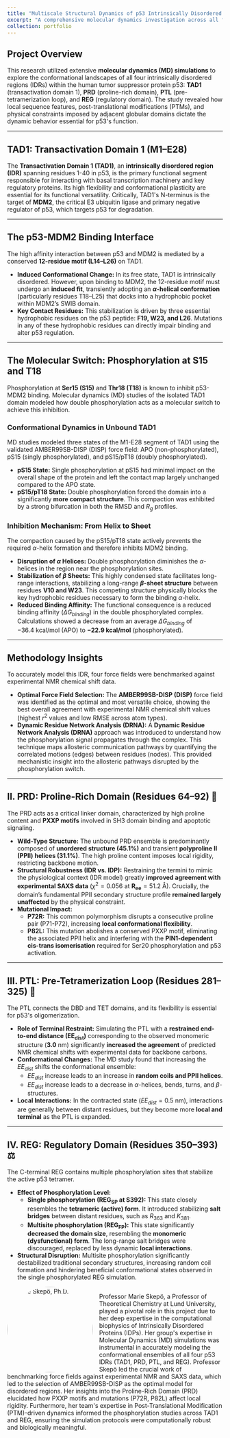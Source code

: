 ```yaml
---
title: "Multiscale Structural Dynamics of p53 Intrinsically Disordered Regions (IDRs)"
excerpt: "A comprehensive molecular dynamics investigation across all four p53 IDRs (TAD1, PRD, PTL, REG) to elucidate how local sequence features, post-translational modifications, and domain context govern the protein's conformational landscape, allostery, and critical regulatory functions. <br/>"
collection: portfolio
---
```


## Project Overview

This research utilized extensive **molecular dynamics (MD) simulations** to explore the conformational landscapes of all four intrinsically disordered regions (IDRs) within the human tumor suppressor protein p53: **TAD1** (transactivation domain 1), **PRD** (proline-rich domain), **PTL** (pre-tetramerization loop), and **REG** (regulatory domain). The study revealed how local sequence features, post-translational modifications (PTMs), and physical constraints imposed by adjacent globular domains dictate the dynamic behavior essential for p53's function.

---

## TAD1: Transactivation Domain 1 (M1–E28)

The **Transactivation Domain 1 (TAD1)**, an **intrinsically disordered region (IDR)** spanning residues 1-40 in p53, is the primary functional segment responsible for interacting with basal transcription machinery and key regulatory proteins. Its high flexibility and conformational plasticity are essential for its functional versatility. Critically, TAD1's N-terminus is the target of **MDM2**, the critical E3 ubiquitin ligase and primary negative regulator of p53, which targets p53 for degradation.

---

## The p53-MDM2 Binding Interface

The high affinity interaction between p53 and MDM2 is mediated by a conserved **12-residue motif (L14–L26)** on TAD1.

* **Induced Conformational Change:** In its free state, TAD1 is intrinsically disordered. However, upon binding to MDM2, the 12-residue motif must undergo an **induced fit**, transiently adopting an **$\alpha$-helical conformation** (particularly residues T18–L25) that docks into a hydrophobic pocket within MDM2’s SWIB domain.
* **Key Contact Residues:** This stabilization is driven by three essential hydrophobic residues on the p53 peptide: **F19, W23, and L26**. Mutations in any of these hydrophobic residues can directly impair binding and alter p53 regulation.

---

## The Molecular Switch: Phosphorylation at S15 and T18

Phosphorylation at **Ser15 (S15)** and **Thr18 (T18)** is known to inhibit p53-MDM2 binding. Molecular dynamics (MD) studies of the isolated TAD1 domain modeled how double phosphorylation acts as a molecular switch to achieve this inhibition.

### Conformational Dynamics in Unbound TAD1

MD studies modeled three states of the M1-E28 segment of TAD1 using the validated AMBER99SB-DISP (DISP) force field: APO (non-phosphorylated), pS15 (singly phosphorylated), and pS15/pT18 (doubly phosphorylated).

* **pS15 State:** Single phosphorylation at pS15 had minimal impact on the overall shape of the protein and left the contact map largely unchanged compared to the APO state.
* **pS15/pT18 State:** Double phosphorylation forced the domain into a significantly **more compact structure**. This compaction was exhibited by a strong bifurcation in both the RMSD and $R_g$ profiles.

### Inhibition Mechanism: From Helix to Sheet

The compaction caused by the pS15/pT18 state actively prevents the required $\alpha$-helix formation and therefore inhibits MDM2 binding.

* **Disruption of $\alpha$ Helices:** Double phosphorylation diminishes the $\alpha$-helices in the region near the phosphorylation sites.
* **Stabilization of $\beta$ Sheets:** This highly condensed state facilitates long-range interactions, stabilizing a long-range **$\beta$-sheet structure** between residues **V10 and W23**. This competing structure physically blocks the key hydrophobic residues necessary to form the binding $\alpha$-helix.
* **Reduced Binding Affinity:** The functional consequence is a reduced binding affinity ($\Delta G_{binding}$) in the double phosphorylated complex. Calculations showed a decrease from an average $\Delta G_{binding}$ of $-36.4\ \text{kcal}/\text{mol}$ (APO) to **$-22.9\ \text{kcal}/\text{mol}$** (phosphorylated).

---

## Methodology Insights

To accurately model this IDR, four force fields were benchmarked against experimental NMR chemical shift data.

* **Optimal Force Field Selection:** The **AMBER99SB-DISP (DISP)** force field was identified as the optimal and most versatile choice, showing the best overall agreement with experimental NMR chemical shift values (highest $r^2$ values and low RMSE across atom types).
* **Dynamic Residue Network Analysis (DRNA):** A **Dynamic Residue Network Analysis (DRNA)** approach was introduced to understand how the phosphorylation signal propagates through the complex. This technique maps allosteric communication pathways by quantifying the correlated motions (edges) between residues (nodes). This provided mechanistic insight into the allosteric pathways disrupted by the phosphorylation switch.

---

## II. PRD: Proline-Rich Domain (Residues 64–92) 🧬

The PRD acts as a critical linker domain, characterized by high proline content and **PXXP motifs** involved in $\text{SH3}$ domain binding and apoptotic signaling.

* **Wild-Type Structure:** The unbound PRD ensemble is predominantly composed of **unordered structure (45.1%)** and transient **polyproline II (PPII) helices (31.1%)**. The high proline content imposes local rigidity, restricting backbone motion.
* **Structural Robustness (IDR vs. IDP):** Restraining the termini to mimic the physiological context (IDR model) greatly **improved agreement with experimental SAXS data** ($\chi^{2}=0.056$ at $\mathbf{R_{ee}} = 51.2\ \text{Å}$). Crucially, the domain’s fundamental PPII secondary structure profile **remained largely unaffected** by the physical constraint.
* **Mutational Impact:**
    * **P72R:** This common polymorphism disrupts a consecutive proline pair (P71-P72), increasing **local conformational flexibility**.
    * **P82L:** This mutation abolishes a conserved PXXP motif, eliminating the associated PPII helix and interfering with the **PIN1-dependent cis-trans isomerisation** required for Ser20 phosphorylation and p53 activation.

---

## III. PTL: Pre-Tetramerization Loop (Residues 281–325) 🔗

The PTL connects the DBD and TET domains, and its flexibility is essential for p53's oligomerization.

* **Role of Terminal Restraint:** Simulating the PTL with a **restrained end-to-end distance ($\mathbf{EE_{dist}}$)** corresponding to the observed monomeric structure ($\mathbf{3.0\ \text{nm}}$) significantly **increased the agreement** of predicted NMR chemical shifts with experimental data for backbone carbons.
* **Conformational Changes:** The MD study found that increasing the $EE_{dist}$ shifts the conformational ensemble:
    * $EE_{dist}$ increase leads to an increase in **random coils and PPII helices**.
    * $EE_{dist}$ increase leads to a decrease in $\alpha$-helices, bends, turns, and $\beta$-structures.
* **Local Interactions:** In the contracted state ($EE_{dist}=0.5\ \text{nm}$), interactions are generally between distant residues, but they become more **local and terminal** as the PTL is expanded.

---

## IV. REG: Regulatory Domain (Residues 350–393) ⚖️

The C-terminal REG contains multiple phosphorylation sites that stabilize the active p53 tetramer.

* **Effect of Phosphorylation Level:**
    * **Single phosphorylation ($\mathbf{REG_{SP}}$ at S392):** This state closely resembles the **tetrameric (active) form**. It introduced stabilizing **salt bridges** between distant residues, such as $R_{363}$ and $K_{381}$.
    * **Multisite phosphorylation ($\mathbf{REG_{FP}}$):** This state significantly **decreased the domain size**, resembling the **monomeric (dysfunctional) form**. The long-range salt bridges were discouraged, replaced by less dynamic **local interactions**.
* **Structural Disruption:** Multisite phosphorylation significantly destabilized traditional secondary structures, increasing random coil formation and hindering beneficial conformational states observed in the single phosphorylated REG simulation.

<div style="overflow: auto; margin-bottom: 20px;">
  <img src="{{ '/images/profile-marie-skepo.png' | prepend: site.baseurl }}" alt="Marie Skepö, Ph.D." style="float: left; margin-right: 15px; width: 200px; height: auto; border-radius: 50%;">
  <p>
    Professor Marie Skepö, a Professor of Theoretical Chemistry at Lund University, played a pivotal role in this project due to her deep expertise in the computational biophysics of Intrinsically Disordered Proteins (IDPs). Her group's expertise in Molecular Dynamics (MD) simulations was instrumental in accurately modeling the conformational ensembles of all four p53 IDRs (TAD1, PRD, PTL, and REG). Professor Skepö led the crucial work of benchmarking force fields against experimental NMR and SAXS data, which led to the selection of AMBER99SB-DISP as the optimal model for disordered regions. Her insights into the Proline-Rich Domain (PRD) elucidated how PXXP motifs and mutations (P72R, P82L) affect local rigidity. Furthermore, her team's expertise in Post-Translational Modification (PTM)-driven dynamics informed the phosphorylation studies across TAD1 and REG, ensuring the simulation protocols were computationally robust and biologically meaningful.
  </p>
</div>
